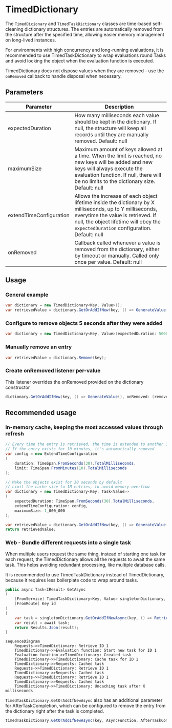 # TimedDictionary
The `TimedDicionary` and `TimedTaskDictionary` classes are time-based self-cleaning dictionary structures. The entries are automatically removed from the structure after the specified time, allowing easier memory management on long-lived instances.

For environments with high concurrency and long-running evaluations, it is recommended to use TimedTaskDictionary to wrap evaluations round Tasks and avoid locking the object when the evaluation function is executed.

TimedDictionary does not dispose values when they are removed - use the `onRemoved` callback to handle disposal when necessary.

## Parameters
Parameter | Description
--- | ---
expectedDuration | How many milliseconds each value should be kept in the dictionary. If null, the structure will keep all records until they are manually removed. Default: null
maximumSize | Maximum amount of keys allowed at a time. When the limit is reached, no new keys will be added and new keys will always execute the evaluation function. If null, there will be no limits to the dictionary size. Default: null
extendTimeConfiguration | Allows the increase of each object lifetime inside the dictionary by X milliseconds, up to Y milliseconds, everytime the value is retrieved. If null, the object lifetime will obey the `expectedDuration` configuration. Default: null
onRemoved | Callback called whenever a value is removed from the dictionary, either by timeout or manually. Called only once per value. Default: null

## Usage
### General example
```csharp
var dictionary = new TimedDictionary<Key, Value>();
var retrievedValue = dictionary.GetOrAddIfNew(key, () => GenerateValue());
```

### Configure to remove objects 5 seconds after they were added
```csharp
var dictionary = new TimedDictionary<Key, Value>(expectedDuration: 5000);
```

### Manually remove an entry
```csharp
var retrievedValue = dictionary.Remove(key);
```

### Create onRemoved listener per-value
This listener overrides the onRemoved provided on the dictionary constructor
```csharp
dictionary.GetOrAddIfNew(key, () => GenerateValue(), onRemoved: (removedValue) => { /* Execute */ });
```

## Recommended usage
### In-memory cache, keeping the most accessed values through refresh
```csharp
// Every time the entry is retrieved, the time is extended to another 30 seconds
// If the entry exists for 10 minutes, it's automatically removed
var config = new ExtendTimeConfiguration
(
    duration: TimeSpan.FromSeconds(30).TotalMilliseconds,
    limit: TimeSpan.FromMinutes(10).TotalMilliseconds
);

// Make the objects exist for 30 seconds by default
// Limit the cache size to 1M entries, to avoid memory overflow
var dictionary = new TimedDictionary<Key, Task<Value>>
(
    expectedDuration: TimeSpan.FromSeconds(30).TotalMilliseconds,
    extendTimeConfiguration: config,
    maximumSize: 1_000_000
);

var retrievedValue = dictionary.GetOrAddIfNew(key, () => GenerateValue());
return retrievedValue;
```

### Web - Bundle different requests into a single task
When multiple users request the same thing, instead of starting one task for each request, the TimedDictionary allows all the requests to await the same task. This helps avoiding redundant processing, like multiple database calls.

It is recommended to use TimedTaskDictionary instead of TimedDictionary, because it requires less boilerplate code to wrap around tasks.

```csharp
public async Task<IResult> GetAsync
(
    [FromService] TimedTaskDictionary<Key, Value> singletonDictionary,
    [FromRoute] Key id
)
{
    var task = singletonDictionary.GetOrAddIfNewAsync(key, () => RetrieveValueAsync(id));
    var result = await task;
    return Results.Json(result);
}
```

```mermaid
sequenceDiagram
    Requests->>TimedDictionary: Retrieve ID 1
    TimedDictionary->>Evaluation function: Start new task for ID 1
    Evaluation function->>TimedDictionary: Created task
    TimedDictionary->>TimedDictionary: Cache task for ID 1
    TimedDictionary->>Requests: Cached task
    Requests->>TimedDictionary: Retrieve ID 1
    TimedDictionary->>Requests: Cached task
    Requests->>TimedDictionary: Retrieve ID 1
    TimedDictionary->>Requests: Cached task 
    TimedDictionary->>TimedDictionary: Uncaching task after X milliseconds
```

`TimedTaskDictionary.GetOrAddIfNewAsync` also has an additional parameter for AfterTaskCompletion, which can be configured to remove the entry from the dictionary right after the task is completed.

```csharp
timedTaskDictionary.GetOrAddIfNewAsync(key, AsyncFunction, AfterTaskCompletion.RemoveFromDictionary);
```